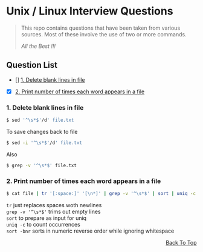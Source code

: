 # Unix / Linux Interview Questions
> This repo contains questions that have been taken from various sources. Most of these involve the use of two or more commands. 
>
>*All the Best !!!*

## Question List

- [] [1. Delete blank lines in file](#1-delete-blank-lines-in-file)<br/>
- [x] [2. Print number of times each word appears in a file](#2-print-number-of-times-each-word-appears-in-a-file)<br/>

### 1. Delete blank lines in file
```bash
$ sed '^\s*$'/d' file.txt
```
To save changes back to file
```bash
$ sed -i '^\s*$'/d' file.txt
```
Also
```bash
$ grep -v '^\s*$' file.txt
```
### 2. Print number of times each word appears in a file
```bash 
$ cat file | tr '[:space:]' '[\n*]' | grep -v '^\s*$' | sort | uniq -c | sort -bnr
```

`tr` just replaces spaces woth newlines
<br/>`grep -v '^\s*$'` trims out empty lines
<br/>`sort` to prepare as input for uniq
<br/>`uniq -c` to count occurrences
<br/>`sort -bnr` sorts in numeric reverse order while ignoring whitespace

<div align="right">
    <a href="#question-list">Back To Top</a> 
</div>

